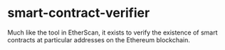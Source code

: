 # smart-contract-verifier
Much like the tool in EtherScan, it exists to verify the existence of smart contracts at particular addresses on the Ethereum blockchain. 
